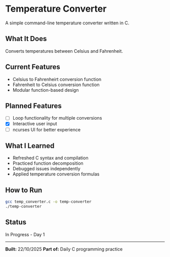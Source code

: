 # Temperature Converter

A simple command-line temperature converter written in C.

## What It Does
Converts temperatures between Celsius and Fahrenheit.

## Current Features
 - Celsius to Fahrenheirt conversion function
 - Fahrenheit to Celsius conversion function
 - Modular function-based design

## Planned Features
 - [ ] Loop functionality for multiple conversions
 - [x] Interactive user input
 - [ ] ncurses UI for better experience

## What I Learned
 - Refreshed C syntax and compilation
 - Practiced function decomposition
 - Debugged issues independently
 - Applied temperature conversion formulas

## How to Run
```bash
gcc temp_converter.c -o temp-converter
./temp-converter
```

## Status
In Progress - Day 1

---
**Built:** 22/10/2025
**Part of:** Daily C programming practice